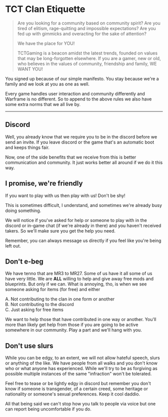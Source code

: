 # TCT Clan Etiquette

> Are you looking for a community based on community spirit? Are you tired of elitism, rage-quitting and impossible expectations? Are you fed up with gimmicks and overacting for the sake of attention?
> 
> We have the place for YOU!
> 
> TCTGaming is a beacon amidst the latest trends, founded on values that may be long-forgotten elsewhere. If you are a gamer, new or old, who believes in the values of community, friendship and family, WE WANT YOU!

You signed up because of our simple manifesto. You stay because we're a family and we look at you as one as well.

Every game handles user interaction and community differently and Warframe is no different. So to append to the above rules we also have some extra norms that we all live by.

---

## Discord
Well, you already know that we require you to be in the discord before we send an invite. If you leave discord or the game that's an automatic boot and keeps things fair. 

Now, one of the side benefits that we receive from this is better communication and community. It just works better all around if we do it this way. 

## I promise, we're friendly
If you want to play with us then play with us! Don't be shy!

This is sometimes difficult, I understand, and sometimes we're already busy doing something.

We will notice if you've asked for help or someone to play with in the discord or in-game chat (if we're already in there) and you haven't received takers. So we'll make sure you get the help you need. 

Remember, you can always message us directly if you feel like you're being left out.

## Don't e-beg
We have tenno that are MR3 to MR27. Some of us have it all some of us have very little. We are **ALL** willing to help and give away free mods and blueprints. But only if we can. What is annoying, tho, is when we see someone asking for items (for free) and either

A. Not contributing to the clan in one form or another <br />
B. Not contributing to the discord <br />
C. Just asking for free items <br />

We want to help those that have contributed in one way or another. You'll more than likely get help from those if you are going to be active somewhere in our community. Play a part and we'll hang with you.

## Don't use slurs
While you can be edgy, to an extent, we will not allow hateful speech, slurs or anything of the like. We have people from all walks and you don't know who or what anyone has experienced. While we'll try to be as forgiving as possible multiple instances of the same "infraction" won't be tolerated. 

Feel free to tease or be lightly edgy in discord but remember you don't know if someone is transgender, of a certain creed, some heritage or nationality or someone's sexual preferences. Keep it cool daddio.

All that being said we can't stop how you talk to people via voice but one can report being uncomfortable if you do.
